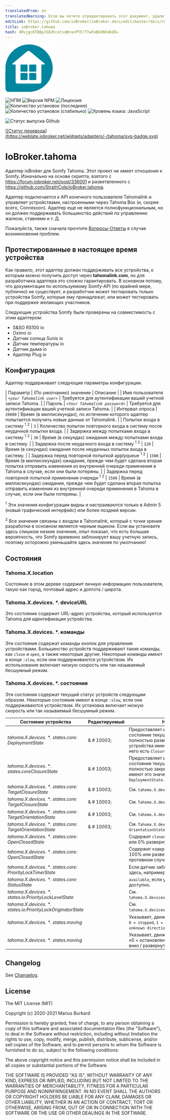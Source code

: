 ```yaml
---
translatedFrom: en
translatedWarning: Если вы хотите отредактировать этот документ, удалите поле «translationFrom», в противном случае этот документ будет снова автоматически переведен
editLink: https://github.com/ioBroker/ioBroker.docs/edit/master/docs/ru/adapterref/iobroker.tahoma/README.md
title: ioBroker.tahoma
hash: 4RvjgcKT8BpJS82hcxtsqN+anPTF/TTwFeBUdNhdkOE=
---
```

![Логотип](../../../en/adapterref/iobroker.tahoma/admin/tahoma.png)

![НПМ](https://nodei.co/npm/iobroker.tahoma.png?downloads=true)
![Версия NPM](https://img.shields.io/npm/v/iobroker.tahoma.svg)
![Лицензия](https://img.shields.io/badge/license-MIT-blue.svg?style=flat)
![Количество установок (последнее)](http://iobroker.live/badges/tahoma-installed.svg)
![Количество установок (стабильно)](http://iobroker.live/badges/tahoma-stable.svg)
![Уровень языка: JavaScript](https://img.shields.io/lgtm/grade/javascript/g/Excodibur/ioBroker.tahoma.svg?logo=lgtm&logoWidth=18)

![Статус выпуска Github](https://github.com/Excodibur/iobroker.tahoma/workflows/Build%2C%20Test%20and%20Release/badge.svg)

[![Статус перевода] (https://weblate.iobroker.net/widgets/adapters/-/tahoma/svg-badge.svg)](https://weblate.iobroker.net/engage/adapters/?utm_source=widget)

# IoBroker.tahoma
Адаптер ioBroker для Somfy Tahoma. Этот проект не имеет отношения к Somfy. Изначально на основе скрипта, взятого с https://forum.iobroker.net/post/336001 и разветвленного с https://github.com/StrathCole/ioBroker.tahoma.

Адаптер подключается к API конечного пользователя Tahomalink и управляет устройствами, настроенными через Tahoma Box (и, скорее всего, Connexoon).
Адаптер еще не является полнофункциональным, но он должен поддерживать большинство действий по управлению жалюзи, ставнями и т. Д.

Пожалуйста, также сначала прочтите [Вопросы-Ответы](https://github.com/Excodibur/ioBroker.tahoma/blob/master/FAQ.md) в случае возникновения проблем.

## Протестированные в настоящее время устройства
Как правило, этот адаптер должен поддерживать все устройства, к которым можно получить доступ через __tahomalink.com__, но для разработчика адаптера это сложно гарантировать. В основном потому, что документация по используемому Somfy-API (по крайней мере, публично) не существует, и разработчик может тестировать только устройства Somfy, которые ему принадлежат, или может тестировать при поддержке желающих участников.

Следующие устройства Somfy были проверены на совместимость с этим адаптером:

- S&SO RS100 io
- Oximo io
- Датчик солнца Sunis io
- Датчик температуры io
- Датчик дыма io
- Адаптер Plug io

## Конфигурация
Адаптер поддерживает следующие параметры конфигурации.

| Параметр | (По умолчанию) значение | Описание |
| Имя пользователя | _`<your Tahomalink user>`_ | Требуется для аутентификации вашей учетной записи Tahoma. |
| Пароль | _`<Your Tahomalink password>`_ | Требуется для аутентификации вашей учетной записи Tahoma. |
| Интервал опроса | `20000` | Время (в миллисекундах), по истечении которого адаптер попытается получить новые данные от Tahomalink. |
| Попытки входа в систему <sup>1</sup> <sup>2</sup> | `3` | Количество попыток повторного входа в систему после неудачной попытки входа. |
| Задержка между попытками входа в систему <sup>1</sup> <sup>2</sup> | `30` | Время (в секундах) ожидания между попытками входа в систему. |
| Задержка после неудачного входа в систему <sup>1</sup> <sup>2</sup> | `120` | Время (в секундах) ожидания после неудачных попыток входа в систему. |
| Задержка перед повторной попыткой applyqueue <sup>1</sup> <sup>2</sup> | `1500` | Время (в миллисекундах) ожидания, прежде чем будет сделана вторая попытка отправить изменения из внутренней очереди применения в Tahoma в случае, если они были потеряны. |
| Задержка перед повторной попыткой применения очереди <sup>1</sup> <sup>2</sup> | `1500` | Время (в миллисекундах) ожидания, прежде чем будет сделана вторая попытка отправить изменения из внутренней очереди применения в Tahoma в случае, если они были потеряны. |

<sup>1</sup> Эти значения конфигурации видны и настраиваются только в Admin 5 (новый графический интерфейс) или более поздней версии.

<sup>2</sup> Все значения связаны с входом в Tahomalink, который с точки зрения разработки в основном является черным ящиком. Если вы установите здесь слишком низкие значения, опыт показал, что есть большая вероятность, что Somfy временно заблокирует вашу учетную запись, поэтому осторожно уменьшайте здесь значения по умолчанию!

## Состояния
### Tahoma.X.location
Состояние в этом дереве содержит личную информацию пользователя, такую как город, почтовый адрес и долгота / широта.

### Tahoma.X.devices. *. deviceURL
Это состояние содержит URL-адрес устройства, который используется Tahoma для идентификации устройства.

### Tahoma.X.devices. *. команды
Эти состояния содержат команды кнопок для управления устройствами. Большинство устройств поддерживают такие команды, как `close` и `open`, а также некоторые другие.
Некоторые команды имеют в конце `:slow`, если они поддерживаются устройством. Их использование включает низкую скорость или так называемый бесшумный режим.

### Tahoma.X.devices. *. состояния
Эти состояния содержат текущий статус устройств следующим образом. Некоторые состояния имеют в конце `:slow`, если они поддерживаются устройством. Их установка включает низкую скорость или так называемый бесшумный режим.

| Состояние устройства | Редактируемый | Назначение / Описание |
|-------------------------------------------------------------|----------|---------------------|
| _tahoma.X.devices. *. states.core: DeploymentState_ | & # 10003; | Предоставляет информацию и контролирует состояние текущего развертывания. 100 означает полностью развернутый, 0 - развернутый. Не все устройства имеют это значение, у некоторых вместо него есть `ClosureState`. |
| _tahoma.X.devices. *. states.coreClosureState_ | & # 10003; | Предоставляет информацию и контролирует состояние текущего закрытия. 100 означает полностью закрыто, 0 открыто. Не все устройства имеют это значение, у некоторых вместо него есть `DeploymentState`. |
| _tahoma.X.devices. *. states.core: TargetClosureState_ | & # 10003; | См. `tahoma.X.devices.*.states.core:ClosureState` |
| _tahoma.X.devices. *. states.core: TargetClosureState_ | & # 10003; | См. `Tahoma.X.devices. *. States.core: ClosureState` |
| _tahoma.X.devices. *. states.core: TargetOrientationState_ | & # 10003; | См. `tahoma.X.devices.*.states.core:OrientationState` |
| _tahoma.X.devices. *. states.core: TargetOrientationState_ | & # 10003; | См. `Tahoma.X.devices. *. States.core: OrientationState` |
| _tahoma.X.devices. *. states.core: OpenClosedState_ | | Содержит `closed`, если устройство закрыто на 100% или 0% развернуто, и `open` в противном случае. |
| _tahoma.X.devices. *. states.core: OpenClosedState_ | | Содержит «закрыто», если устройство закрыто на 100% или развернуто на 0%, и «открыто» в противном случае. |
| _tahoma.X.devices. *. states.core: PriorityLockTimerState_ | | Если датчик заблокировал устройство, это указано здесь, например. г. датчик ветра, блокирующий тент. |
| _tahoma.X.devices. *. states.core: StatusState_ | | `available`, если устройство в данный момент доступно. |
| _tahoma.X.devices. *. states.io:PriorityLockLevelState_ | | См. `tahoma.X.devices.*.states.core:PriorityLockTimerState` |
| _tahoma.X.devices. *. states.io:PriorityLockOriginatorState_ | | См. `tahoma.X.devices.*.states.core:PriorityLockTimerState` |
| _tahoma.X.devices. *. states.moving_ | | Указывает, движется ли устройство в данный момент. `0 = stopped`, `1 = up/undeploy`, `2 = down/deploy`, `3 = unknown direction` |
| _tahoma.X.devices. *. states.moving_ | | Указывает, движется ли устройство в данный момент. «0 = остановлено», «1 = вверх / развернуто», «2 = вниз / развернуто», «3 = неизвестное направление» |

## Changelog
See [Changelog](https://github.com/Excodibur/ioBroker.tahoma/blob/master/CHANGELOG.md).

## License

The MIT License (MIT)

Copyright (c) 2020-2021 Marius Burkard

Permission is hereby granted, free of charge, to any person obtaining a copy
of this software and associated documentation files (the "Software"), to deal
in the Software without restriction, including without limitation the rights
to use, copy, modify, merge, publish, distribute, sublicense, and/or sell
copies of the Software, and to permit persons to whom the Software is
furnished to do so, subject to the following conditions:

The above copyright notice and this permission notice shall be included in
all copies or substantial portions of the Software.

THE SOFTWARE IS PROVIDED "AS IS", WITHOUT WARRANTY OF ANY KIND, EXPRESS OR
IMPLIED, INCLUDING BUT NOT LIMITED TO THE WARRANTIES OF MERCHANTABILITY,
FITNESS FOR A PARTICULAR PURPOSE AND NONINFRINGEMENT. IN NO EVENT SHALL THE
AUTHORS OR COPYRIGHT HOLDERS BE LIABLE FOR ANY CLAIM, DAMAGES OR OTHER
LIABILITY, WHETHER IN AN ACTION OF CONTRACT, TORT OR OTHERWISE, ARISING FROM,
OUT OF OR IN CONNECTION WITH THE SOFTWARE OR THE USE OR OTHER DEALINGS IN
THE SOFTWARE.